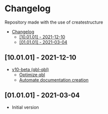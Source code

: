 # Changelog

Repository made with the use of createstructure

- [Changelog](#changelog)
  - [[10.01.01] - 2021-12-10](#100101---2021-12-10)
  - [[01.01.01] - 2021-03-04](#010101---2021-03-04)

## [10.01.01] - 2021-12-10
- [v10-beta (qbl-qbl)](https://github.com/qbl/issues/5)
  - [Optimize qbl](https://github.com/qbl/issues/7)
  - [Automate documentation creation](https://github.com/qbl/issues/6)

## [01.01.01] - 2021-03-04
 - Initial version

